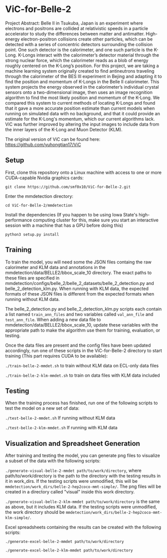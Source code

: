# ViC-for-Belle-2

Project Abstract:
Belle II in Tsukuba, Japan is an experiment where electrons and positrons are collided at relativistic speeds in a particle accelerator to study the differences between matter and antimatter. High-energy electron-positron collisions create other particles, which can be detected with a series of concentric detectors surrounding the collision point. One such detector is the calorimeter, and one such particle is the K-Long. K-Longs interact with the calorimeter’s detector material through the strong nuclear force, which the calorimeter reads as a blob of energy roughly centered on the K-Long’s position. For this project, we are taking a machine learning system originally created to find antineutrons traveling through the calorimeter of the BES III experiment in Bejing and adapting it to find the position and momentum of K-Longs in the Belle II calorimeter. This system projects the energy observed in the calorimeter’s individual crystal sensors onto a two-dimensional image, then uses an image recognition algorithm to find the most likely position and momentum of the K-Long. We compared this system to current methods of locating K-Longs and found that it gave a more accurate position estimate than current models when running on simulated data with no background, and that it could provide an estimate for the K-Long's momentum, which our current algorithms lack. ViC was further improved by altering the input images to include data from the inner layers of the K-Long and Muon Detector (KLM).

The original version of ViC can be found here: https://github.com/yuhongtian17/ViC
## Setup
First, clone this repository onto a Linux machine with access to one or more CUDA-capable Nvidia graphics cards:

```git clone https://github.com/smf0x10/ViC-for-Belle-2.git```

Enter the mmdetection directory:

```cd ViC-for-Belle-2/mmdetection```

Install the dependencies (If you happen to be using Iowa State's high-performance computing cluster for this, make sure you start an interactive session with a machine that has a GPU before doing this)

```python3 setup.py install```

## Training
To train the model, you will need some the JSON files containg the raw calorimeter and KLM data and annotations in the mmdetection/data/BELLE2/bbox_scale_10 directory. The exact paths to these files are specified in mmdetection/configs/belle_2/belle_2_datasets/belle_2_detection.py and belle_2_detection_klm.py. When running with KLM data, the expected formats of these JSON files is different from the expected formats when running without KLM data.

The belle_2_detection.py and belle_2_detection_klm.py scripts each contain a list named `train_ann_files` and two variables called `val_ann_file` and `test_ann_file`. When adding a new data file to mmdetection/data/BELLE2/bbox_scale_10, update these variables with the appropriate path to make the algorithm use them for training, evaluation, or testing.

Once the data files are present and the config files have been updated accordingly, run one of these scripts in the ViC-for-Belle-2 directory to start training (This part requires CUDA to be available):

```./train-belle-2-mmdet.sh``` to train without KLM data on ECL-only data files 

```./train-belle-2-klm-mmdet.sh``` to train on data files with KLM data included

## Testing
When the training process has finished, run one of the following scripts to test the model on a new set of data:

```./test-belle-2-mmdet.sh``` If running without KLM data

```./test-belle-2-klm-mmdet.sh``` If running with KLM data

## Visualization and Spreadsheet Generation
After training and testing the model, you can generate png files to visualize a subset of the data with the following scripts:

```./generate-visual-belle-2-mmdet path/to/work/directory```, where path/to/work/directory is the path to the directory with the testing results in it in work_dirs. If the testing scripts were unmodified, this will be `mmdetection/work_dirs/belle-2-hep2coco-mmt-simple/`. The png files will be created in a directory called "visual" inside this work directory.

```./generate-visual-belle-2-klm-mmdet path/to/work/directory``` is the same as above, but it includes KLM data. If the testing scripts were unmodified, the work directory should be `mmdetection/work_dirs/belle-2-hep2coco-mmt-klm-simple/`.

Excel spreadsheets containing the results can be created with the following scripts:

```./generate-excel-belle-2-mmdet path/to/work/directory```

```./generate-excel-belle-2-klm-mmdet path/to/work/directory```
